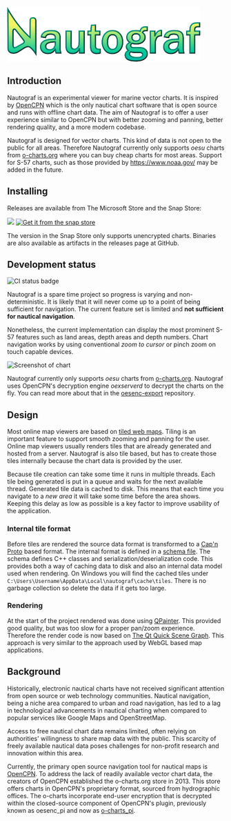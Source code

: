 ![Nautograf](qml/graphics/title.svg)

## Introduction

Nautograf is an experimental viewer for marine vector charts. It is inspired by [OpenCPN](https://www.opencpn.org) which is the only nautical chart software that is open source and runs with offline chart data. The aim of Nautograf is to offer a user experience similar to OpenCPN but with better zooming and panning, better rendering quality, and a more modern codebase.

Nautograf is designed for vector charts. This kind of data is not open to the public for all areas. Therefore Nautograf currently only supports _oesu_ charts from [o-charts.org](https://www.o-charts.org) where you can buy cheap charts for most areas. Support for S-57 charts, such as those provided by https://www.noaa.gov/ may be added in the future.

## Installing

Releases are available from The Microsoft Store and the Snap Store:

[<img src="https://get.microsoft.com/images/en-us%20dark.svg" width="200"/>](https://apps.microsoft.com/detail/Nautograf/9NP97HF6LW08)
[![Get it from the snap store](https://snapcraft.io/static/images/badges/en/snap-store-black.svg)](https://snapcraft.io/nautograf)

The version in the Snap Store only supports unencrypted charts. Binaries are also available as artifacts in the releases page at GitHub.

## Development status

![CI status badge](https://github.com/hornang/nautograf/actions/workflows/ci.yml/badge.svg)

Nautograf is a spare time project so progress is varying and non-deterministic. It is likely that it will never come up to a point of being sufficient for navigation. The current feature set is limited and **not sufficient for nautical navigation**. 

Nonetheless, the current implementation can display the most prominent S-57 features such as land areas, depth areas and depth numbers. Chart navigation works by using conventional _zoom to cursor_ or pinch zoom on touch capable devices.

![Screenshot of chart](https://dashboard.snapcraft.io/site_media/appmedia/2024/05/apps.38393.13722934716828675.035bc3c5-f1f3-4e06-9b6a-e24c9982c4a1-1717097890.jpeg)

Nautograf currently only supports _oesu_ charts from [o-charts.org](https://www.o-charts.org). Nautograf uses OpenCPN's decryption engine _oexserverd_ to decrypt the charts on the fly. You can read more about that in the [oesenc-export](https://github.com/hornang/oesenc-export) repository.

## Design

Most online map viewers are based on [tiled web maps](https://en.wikipedia.org/wiki/Tiled_web_map). Tiling is an important feature to support smooth zooming and panning for the user. Online map viewers usually renders tiles that are already generated and hosted from a server. Nautograf is also tile based, but has to create those tiles internally because the chart data is provided by the user.

Because tile creation can take some time it runs in multiple threads. Each tile being generated is put in a queue and waits for the next available thread. Generated tile data is cached to disk. This means that each time you navigate to a *new area* it will take some time before the area shows. Keeping this delay as low as possible is a key factor to improve usability of the application.

### Internal tile format

Before tiles are rendered the source data format is transformed to a [Cap'n Proto](https://capnproto.org/) based format. The internal format is defined in a [schema file](src/tilefactory/chartdata.capnp). The schema defines C++ classes and serialization/deserialization code. This provides both a way of caching data to disk and also an internal data model used when rendering. On Windows you will find the cached tiles under `C:\Users\Username\AppData\Local\nautograf\cache\tiles`. There is no garbage collection so delete the data if it gets too large.

### Rendering

At the start of the project rendered was done using [QPainter](https://doc.qt.io/qt-6/qpainter.html). This provided good quality, but was too slow for a proper pan/zoom experience. Therefore the render code is now based on [The Qt Quick Scene Graph](https://doc.qt.io/qt-6/qtquick-visualcanvas-scenegraph.html). This approach is very similar to the approach used by WebGL based map applications.

## Background

Historically, electronic nautical charts have not received significant attention from open source or web technology communities. Nautical navigation, being a niche area compared to urban and road navigation, has led to a lag in technological advancements in nautical charting when compared to popular services like Google Maps and OpenStreetMap. 

Access to free nautical chart data remains limited, often relying on authorities' willingness to share map data with the public. This scarcity of freely available nautical data poses challenges for non-profit research and innovation within this area.

Currently, the primary open source navigation tool for nautical maps is [OpenCPN](https://www.opencpn.org). To address the lack of readily available vector chart data, the creators of OpenCPN established the o-charts.org store in 2013. This store offers charts in OpenCPN's proprietary format, sourced from hydrographic offices. The o-charts incorporate end-user encryption that is decrypted within the closed-source component of OpenCPN's plugin, previously known as oesenc_pi and now as [o-charts_pi](https://github.com/bdbcat/o-charts_pi).
